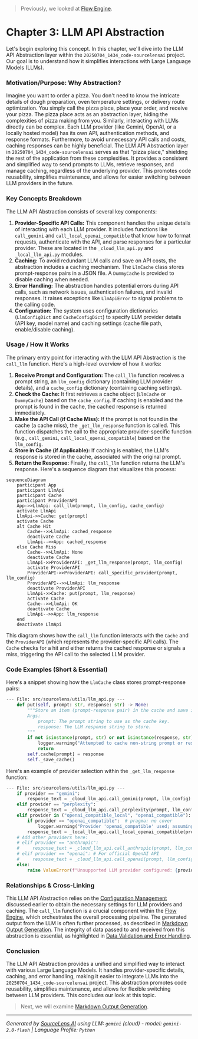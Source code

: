> Previously, we looked at [Flow Engine](04_flow-engine.md).

# Chapter 3: LLM API Abstraction
Let's begin exploring this concept. In this chapter, we'll dive into the LLM API Abstraction layer within the `20250704_1434_code-sourcelensai` project. Our goal is to understand how it simplifies interactions with Large Language Models (LLMs).
### Motivation/Purpose: Why Abstraction?
Imagine you want to order a pizza. You don't need to know the intricate details of dough preparation, oven temperature settings, or delivery route optimization. You simply call the pizza place, place your order, and receive your pizza. The pizza place acts as an abstraction layer, hiding the complexities of pizza making from you.
Similarly, interacting with LLMs directly can be complex. Each LLM provider (like Gemini, OpenAI, or a locally hosted model) has its own API, authentication methods, and response formats. Furthermore, to avoid unnecessary API calls and costs, caching responses can be highly beneficial.
The LLM API Abstraction layer in `20250704_1434_code-sourcelensai` serves as that "pizza place," shielding the rest of the application from these complexities. It provides a consistent and simplified way to send prompts to LLMs, retrieve responses, and manage caching, regardless of the underlying provider. This promotes code reusability, simplifies maintenance, and allows for easier switching between LLM providers in the future.
### Key Concepts Breakdown
The LLM API Abstraction consists of several key components:
1.  **Provider-Specific API Calls:** This component handles the unique details of interacting with each LLM provider. It includes functions like `call_gemini` and `call_local_openai_compatible` that know how to format requests, authenticate with the API, and parse responses for a particular provider. These are located in the `_cloud_llm_api.py` and `_local_llm_api.py` modules.
2.  **Caching:** To avoid redundant LLM calls and save on API costs, the abstraction includes a caching mechanism. The `LlmCache` class stores prompt-response pairs in a JSON file. A `DummyCache` is provided to disable caching when needed.
3.  **Error Handling:** The abstraction handles potential errors during API calls, such as network issues, authentication failures, and invalid responses. It raises exceptions like `LlmApiError` to signal problems to the calling code.
4.  **Configuration:** The system uses configuration dictionaries (`LlmConfigDict` and `CacheConfigDict`) to specify LLM provider details (API key, model name) and caching settings (cache file path, enable/disable caching).
### Usage / How it Works
The primary entry point for interacting with the LLM API Abstraction is the `call_llm` function. Here's a high-level overview of how it works:
1.  **Receive Prompt and Configuration:** The `call_llm` function receives a prompt string, an `llm_config` dictionary (containing LLM provider details), and a `cache_config` dictionary (containing caching settings).
2.  **Check the Cache:**  It first retrieves a cache object (`LlmCache` or `DummyCache`) based on the `cache_config`. If caching is enabled and the prompt is found in the cache, the cached response is returned immediately.
3.  **Make the API Call (if Cache Miss):** If the prompt is not found in the cache (a cache miss), the `_get_llm_response` function is called. This function dispatches the call to the appropriate provider-specific function (e.g., `call_gemini`, `call_local_openai_compatible`) based on the `llm_config`.
4.  **Store in Cache (if Applicable):** If caching is enabled, the LLM's response is stored in the cache, associated with the original prompt.
5.  **Return the Response:** Finally, the `call_llm` function returns the LLM's response.
Here's a sequence diagram that visualizes this process:
```mermaid
sequenceDiagram
    participant App
    participant LlmApi
    participant Cache
    participant ProviderAPI
    App->>LlmApi: call_llm(prompt, llm_config, cache_config)
    activate LlmApi
    LlmApi->>Cache: get(prompt)
    activate Cache
    alt Cache Hit
        Cache-->>LlmApi: cached_response
        deactivate Cache
        LlmApi-->>App: cached_response
    else Cache Miss
        Cache-->>LlmApi: None
        deactivate Cache
        LlmApi->>ProviderAPI: _get_llm_response(prompt, llm_config)
        activate ProviderAPI
        ProviderAPI->>ProviderAPI: call_specific_provider(prompt, llm_config)
        ProviderAPI-->>LlmApi: llm_response
        deactivate ProviderAPI
        LlmApi->>Cache: put(prompt, llm_response)
        activate Cache
        Cache-->>LlmApi: OK
        deactivate Cache
        LlmApi-->>App: llm_response
    end
    deactivate LlmApi
```
This diagram shows how the `call_llm` function interacts with the `Cache` and the `ProviderAPI` (which represents the provider-specific API calls). The `Cache` checks for a hit and either returns the cached response or signals a miss, triggering the API call to the selected LLM provider.
### Code Examples (Short & Essential)
Here's a snippet showing how the `LlmCache` class stores prompt-response pairs:
```python
--- File: src/sourcelens/utils/llm_api.py ---
    def put(self, prompt: str, response: str) -> None:
        """Store an item (prompt-response pair) in the cache and save it.
        Args:
            prompt: The prompt string to use as the cache key.
            response: The LLM response string to store.
        """
        if not isinstance(prompt, str) or not isinstance(response, str):
            logger.warning("Attempted to cache non-string prompt or response. Skipping.")
            return
        self.cache[prompt] = response
        self._save_cache()
```
Here's an example of provider selection within the `_get_llm_response` function:
```python
--- File: src/sourcelens/utils/llm_api.py ---
    if provider == "gemini":
        response_text = _cloud_llm_api.call_gemini(prompt, llm_config)
    elif provider == "perplexity":
        response_text = _cloud_llm_api.call_perplexity(prompt, llm_config)
    elif provider in ("openai_compatible_local", "openai_compatible"):  # Handle both specific and general
        if provider == "openai_compatible":  # pragma: no cover
            logger.warning("Provider 'openai_compatible' used; assuming local. Calling call_local_openai_compatible.")
        response_text = _local_llm_api.call_local_openai_compatible(prompt, llm_config)
    # Add other providers here:
    # elif provider == "anthropic":
    #     response_text = _cloud_llm_api.call_anthropic(prompt, llm_config)
    # elif provider == "openai": # For official OpenAI API
    #     response_text = _cloud_llm_api.call_openai(prompt, llm_config)
    else:
        raise ValueError(f"Unsupported LLM provider configured: {provider}")
```
### Relationships & Cross-Linking
This LLM API Abstraction relies on the [Configuration Management](01_configuration-management.md) discussed earlier to obtain the necessary settings for LLM providers and caching. The `call_llm` function is a crucial component within the [Flow Engine](04_flow-engine.md), which orchestrates the overall processing pipeline. The generated output from the LLM is often further processed, as described in [Markdown Output Generation](05_markdown-output-generation.md). The integrity of data passed to and received from this abstraction is essential, as highlighted in [Data Validation and Error Handling](06_data-validation-and-error-handling.md).
### Conclusion
The LLM API Abstraction provides a unified and simplified way to interact with various Large Language Models. It handles provider-specific details, caching, and error handling, making it easier to integrate LLMs into the `20250704_1434_code-sourcelensai` project. This abstraction promotes code reusability, simplifies maintenance, and allows for flexible switching between LLM providers.
This concludes our look at this topic.

> Next, we will examine [Markdown Output Generation](06_markdown-output-generation.md).


---

*Generated by [SourceLens AI](https://github.com/openXFlow/sourceLensAI) using LLM: `gemini` (cloud) - model: `gemini-2.0-flash` | Language Profile: `Python`*